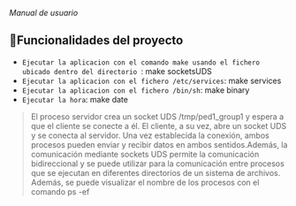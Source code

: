 <em> Manual de usuario </em>

## :hammer:Funcionalidades del proyecto

- `Ejecutar la aplicacion con el comando make usando el fichero ubicado dentro del directorio `: make socketsUDS 
- `Ejecutar la aplicacion con el fichero /etc/services`: make services 
- `Ejecutar la aplicacion con el fichero /bin/sh`: make binary 
- `Ejecutar la hora`: make date

<blockquote><p> El proceso servidor crea un socket UDS /tmp/ped1_group1 y espera a que el cliente se conecte a él. El cliente, a su vez, abre un socket UDS y se conecta al servidor. Una vez establecida la conexión, ambos procesos pueden enviar y recibir datos en ambos sentidos.Además, la comunicación mediante sockets UDS permite la comunicación bidireccional y se puede utilizar para la comunicación entre procesos que se ejecutan en diferentes directorios de un sistema de archivos. Además, se puede visualizar el nombre de los procesos con el comando ps -ef   </p></blockquote>







